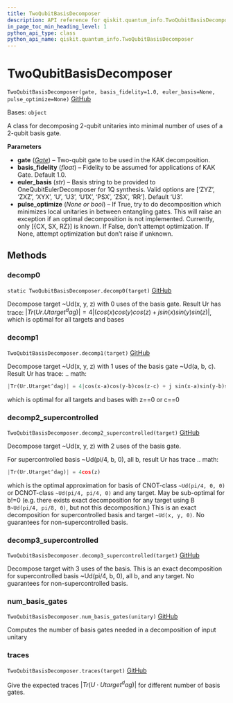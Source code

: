 ```yaml
---
title: TwoQubitBasisDecomposer
description: API reference for qiskit.quantum_info.TwoQubitBasisDecomposer
in_page_toc_min_heading_level: 1
python_api_type: class
python_api_name: qiskit.quantum_info.TwoQubitBasisDecomposer
---
```


# TwoQubitBasisDecomposer

<span id="qiskit.quantum_info.TwoQubitBasisDecomposer" />

`TwoQubitBasisDecomposer(gate, basis_fidelity=1.0, euler_basis=None, pulse_optimize=None)` [GitHub](https://github.com/qiskit/qiskit/tree/stable/0.22/qiskit/quantum_info/synthesis/two_qubit_decompose.py "view source code")

Bases: `object`

A class for decomposing 2-qubit unitaries into minimal number of uses of a 2-qubit basis gate.

**Parameters**

*   **gate** ([*Gate*](qiskit.circuit.Gate "qiskit.circuit.Gate")) – Two-qubit gate to be used in the KAK decomposition.
*   **basis\_fidelity** (*float*) – Fidelity to be assumed for applications of KAK Gate. Default 1.0.
*   **euler\_basis** (*str*) – Basis string to be provided to OneQubitEulerDecomposer for 1Q synthesis. Valid options are \[‘ZYZ’, ‘ZXZ’, ‘XYX’, ‘U’, ‘U3’, ‘U1X’, ‘PSX’, ‘ZSX’, ‘RR’]. Default ‘U3’.
*   **pulse\_optimize** (*None or bool*) – If True, try to do decomposition which minimizes local unitaries in between entangling gates. This will raise an exception if an optimal decomposition is not implemented. Currently, only \[\{CX, SX, RZ}] is known. If False, don’t attempt optimization. If None, attempt optimization but don’t raise if unknown.

## Methods

### decomp0

<span id="qiskit.quantum_info.TwoQubitBasisDecomposer.decomp0" />

`static TwoQubitBasisDecomposer.decomp0(target)` [GitHub](https://github.com/qiskit/qiskit/tree/stable/0.22/qiskit/quantum_info/synthesis/two_qubit_decompose.py "view source code")

Decompose target \~Ud(x, y, z) with 0 uses of the basis gate. Result Ur has trace: $|Tr(Ur.Utarget^dag)| = 4|(cos(x)cos(y)cos(z)+ j sin(x)sin(y)sin(z)|$, which is optimal for all targets and bases

### decomp1

<span id="qiskit.quantum_info.TwoQubitBasisDecomposer.decomp1" />

`TwoQubitBasisDecomposer.decomp1(target)` [GitHub](https://github.com/qiskit/qiskit/tree/stable/0.22/qiskit/quantum_info/synthesis/two_qubit_decompose.py "view source code")

Decompose target \~Ud(x, y, z) with 1 uses of the basis gate \~Ud(a, b, c). Result Ur has trace: .. math:

```python
|Tr(Ur.Utarget^dag)| = 4|cos(x-a)cos(y-b)cos(z-c) + j sin(x-a)sin(y-b)sin(z-c)|
```

which is optimal for all targets and bases with z==0 or c==0

### decomp2\_supercontrolled

<span id="qiskit.quantum_info.TwoQubitBasisDecomposer.decomp2_supercontrolled" />

`TwoQubitBasisDecomposer.decomp2_supercontrolled(target)` [GitHub](https://github.com/qiskit/qiskit/tree/stable/0.22/qiskit/quantum_info/synthesis/two_qubit_decompose.py "view source code")

Decompose target \~Ud(x, y, z) with 2 uses of the basis gate.

For supercontrolled basis \~Ud(pi/4, b, 0), all b, result Ur has trace .. math:

```python
|Tr(Ur.Utarget^dag)| = 4cos(z)
```

which is the optimal approximation for basis of CNOT-class `~Ud(pi/4, 0, 0)` or DCNOT-class `~Ud(pi/4, pi/4, 0)` and any target. May be sub-optimal for b!=0 (e.g. there exists exact decomposition for any target using B `B~Ud(pi/4, pi/8, 0)`, but not this decomposition.) This is an exact decomposition for supercontrolled basis and target `~Ud(x, y, 0)`. No guarantees for non-supercontrolled basis.

### decomp3\_supercontrolled

<span id="qiskit.quantum_info.TwoQubitBasisDecomposer.decomp3_supercontrolled" />

`TwoQubitBasisDecomposer.decomp3_supercontrolled(target)` [GitHub](https://github.com/qiskit/qiskit/tree/stable/0.22/qiskit/quantum_info/synthesis/two_qubit_decompose.py "view source code")

Decompose target with 3 uses of the basis. This is an exact decomposition for supercontrolled basis \~Ud(pi/4, b, 0), all b, and any target. No guarantees for non-supercontrolled basis.

### num\_basis\_gates

<span id="qiskit.quantum_info.TwoQubitBasisDecomposer.num_basis_gates" />

`TwoQubitBasisDecomposer.num_basis_gates(unitary)` [GitHub](https://github.com/qiskit/qiskit/tree/stable/0.22/qiskit/quantum_info/synthesis/two_qubit_decompose.py "view source code")

Computes the number of basis gates needed in a decomposition of input unitary

### traces

<span id="qiskit.quantum_info.TwoQubitBasisDecomposer.traces" />

`TwoQubitBasisDecomposer.traces(target)` [GitHub](https://github.com/qiskit/qiskit/tree/stable/0.22/qiskit/quantum_info/synthesis/two_qubit_decompose.py "view source code")

Give the expected traces $|Tr(U \cdot Utarget^dag)|$ for different number of basis gates.

